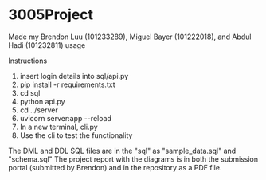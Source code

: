 # 3005Project
Made my Brendon Luu (101233289), Miguel Bayer (101222018), and Abdul Hadi (101232811)
usage

Instructions
1. insert login details into sql/api.py
2. pip install -r requirements.txt
3. cd sql
4. python api.py
5. cd ../server
6. uvicorn server:app --reload
7. In a new terminal, cli.py
8. Use the cli to test the functionality

The DML and DDL SQL files are in the "sql" as "sample_data.sql" and "schema.sql"
The project report with the diagrams is in both the submission portal (submitted by Brendon) and in the repository as a PDF file.
